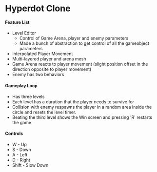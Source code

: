 # Hyperdot Clone

#### Feature List

* Level Editor
  * Control of Game Arena, player and enemy parameters
  * Made a bunch of abstraction to get control of all the gameobject parameters
* Interpolated Player Movement
* Multi-layered player and arena mesh
* Game Arena reacts to player movement (slight position offset in the direction opposite to player movement)
* Enemy has two behaviors

#### Gameplay Loop

* Has three levels
* Each level has a duration that the player needs to survive for
* Collision with enemy respawns the player in a random area inside the circle and resets the level timer.
* Beating the third level shows the Win screen and pressing 'R' restarts the game.


#### Controls

* W - Up
* S - Down
* A - Left
* D - Right
* Shift - Slow Down
